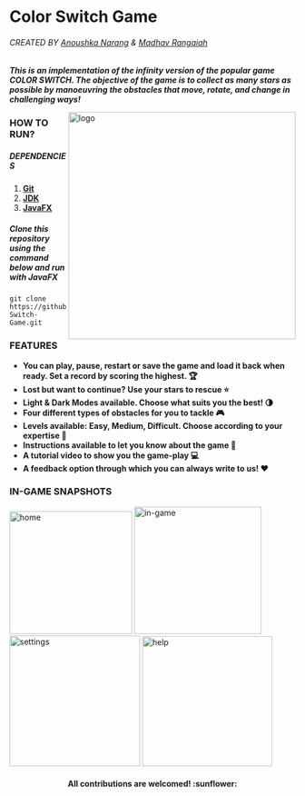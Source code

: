 # Color Switch Game
   ###### CREATED BY [Anoushka Narang](https://github.com/anoushkanarang) & [Madhav Rangaiah](https://github.com/MITB19251) ######
   
***This is an implementation of the infinity version of the popular game COLOR SWITCH. The objective of the game is to collect as many stars as possible by manoeuvring the obstacles that move, rotate, and change in challenging ways!***



 <img align="right" width="400" alt="logo" src="https://user-images.githubusercontent.com/62336310/129409948-30c9829a-53e5-403d-b869-6c69d8cbbd6a.png"> 

### HOW TO RUN? 

##### DEPENDENCIES #####
   1. **[Git](https://git-scm.com/downloads)** 
   2. **[JDK](https://www.oracle.com/in/java/technologies/javase-downloads.html)**
   3. **[JavaFX](https://openjfx.io/openjfx-docs/)** 


##### Clone this repository using the command below and run with JavaFX #####

    git clone https://github.com/anoushkanarang/Color-Switch-Game.git
    
### **FEATURES**

- **You can play, pause, restart or save the game and load it back when ready. Set a record by scoring the highest. :trophy:**
- **Lost but want to continue? Use your stars to rescue :star:**
- **Light & Dark Modes available. Choose what suits you the best! :last_quarter_moon:**
- **Four different types of obstacles for you to tackle :video_game:**
- **Levels available: Easy, Medium, Difficult. Choose according to your expertise :muscle:**
- **Instructions available to let you know about the game :newspaper:**
- **A tutorial video to show you the game-play :computer:**
- **A feedback option through which you can always write to us! :heart:**

### **IN-GAME SNAPSHOTS**

<img width="216" alt="home" src="https://user-images.githubusercontent.com/62336310/129409197-be14292c-a4fc-4229-acf3-02bfe66de901.png"> <img width="224" alt="in-game" src="https://user-images.githubusercontent.com/62336310/129408994-4eb7db15-2380-43c4-a6ee-bf50dcb9d65f.png">
<img width="230" alt="settings" src="https://user-images.githubusercontent.com/62336310/129409001-cfbb1357-768a-46a0-83ab-9dbdca573b85.png">
<img width="229" alt="help" src="https://user-images.githubusercontent.com/62336310/129409006-617ab220-7de8-43aa-9ba5-d37407c606f8.png">

<h4 align="center">
   All contributions are welcomed! :sunflower: 
<h4>

